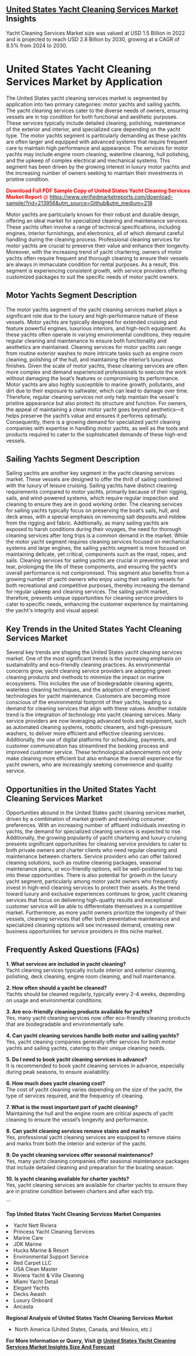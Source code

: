 <h2><a href="https://www.verifiedmarketreports.com/download-sample/?rid=213956&amp;utm_source=Github&amp;utm_medium=218" target="_blank">United States Yacht Cleaning Services Market</a> Insights</h2><p>Yacht Cleaning Services Market size was valued at USD 1.5 Billion in 2022 and is projected to reach USD 2.8 Billion by 2030, growing at a CAGR of 8.5% from 2024 to 2030.</p><p> <h1>United States Yacht Cleaning Services Market by Application</h1> <p>The United States yacht cleaning services market is segmented by application into two primary categories: motor yachts and sailing yachts. The yacht cleaning services cater to the diverse needs of owners, ensuring vessels are in top condition for both functional and aesthetic purposes. These services typically include detailed cleaning, polishing, maintenance of the exterior and interior, and specialized care depending on the yacht type. The motor yachts segment is particularly demanding as these yachts are often larger and equipped with advanced systems that require frequent care to maintain high performance and appearance. The services for motor yachts may include engine room cleaning, waterline cleaning, hull polishing, and the upkeep of complex electrical and mechanical systems. This segment has been driven by the growing interest in luxury motor yachts and the increasing number of owners seeking to maintain their investments in pristine condition. <p><span class=""><span style="color: #ff0000;"><strong>Download Full PDF Sample Copy of United States Yacht Cleaning Services Market Report</strong> @ </span><a href="https://www.verifiedmarketreports.com/download-sample/?rid=213956&amp;utm_source=Github&amp;utm_medium=218" target="_blank">https://www.verifiedmarketreports.com/download-sample/?rid=213956&amp;utm_source=Github&amp;utm_medium=218</a></span></p> Motor yachts are particularly known for their robust and durable design, offering an ideal market for specialized cleaning and maintenance services. These yachts often involve a range of technical specifications, including engines, interior furnishings, and electronics, all of which demand careful handling during the cleaning process. Professional cleaning services for motor yachts are crucial to preserve their value and enhance their longevity. Moreover, with the increasing trend of yacht chartering, owners of motor yachts often require frequent and thorough cleaning to ensure their vessels are always in immaculate condition for rental purposes. As a result, this segment is experiencing consistent growth, with service providers offering customized packages to suit the specific needs of motor yacht owners. <h2>Motor Yachts Segment Description</h2> <p>The motor yachts segment of the yacht cleaning services market plays a significant role due to the luxury and high-performance nature of these vessels. Motor yachts are typically designed for extended cruising and feature powerful engines, luxurious interiors, and high-tech equipment. As these yachts often operate in varying environmental conditions, they require regular cleaning and maintenance to ensure both functionality and aesthetics are maintained. Cleaning services for motor yachts can range from routine exterior washes to more intricate tasks such as engine room cleaning, polishing of the hull, and maintaining the interior’s luxurious finishes. Given the scale of motor yachts, these cleaning services are often more complex and demand experienced professionals to execute the work without damaging the boat’s features or compromising its performance. Motor yachts are also highly susceptible to marine growth, pollutants, and dirt due to their exposure to saltwater, which can lead to damage over time. Therefore, regular cleaning services not only help maintain the vessel's pristine appearance but also protect its structure and function. For owners, the appeal of maintaining a clean motor yacht goes beyond aesthetics—it helps preserve the yacht’s value and ensures it performs optimally. Consequently, there is a growing demand for specialized yacht cleaning companies with expertise in handling motor yachts, as well as the tools and products required to cater to the sophisticated demands of these high-end vessels. <h2>Sailing Yachts Segment Description</h2> <p>Sailing yachts are another key segment in the yacht cleaning services market. These vessels are designed to offer the thrill of sailing combined with the luxury of leisure cruising. Sailing yachts have distinct cleaning requirements compared to motor yachts, primarily because of their rigging, sails, and wind-powered systems, which require regular inspection and cleaning to ensure they are in good working order. The cleaning services for sailing yachts typically focus on preserving the boat’s sails, hull, and deck areas, with a special emphasis on removing salt deposits and mildew from the rigging and fabric. Additionally, as many sailing yachts are exposed to harsh conditions during their voyages, the need for thorough cleaning services after long trips is a common demand in the market. While the motor yacht segment requires cleaning services focused on mechanical systems and large engines, the sailing yachts segment is more focused on maintaining delicate, yet critical, components such as the mast, ropes, and sails. Cleaning services for sailing yachts are crucial in preventing wear and tear, prolonging the life of these components, and ensuring the yacht’s overall performance is not compromised. This segment also benefits from a growing number of yacht owners who enjoy using their sailing vessels for both recreational and competitive purposes, thereby increasing the demand for regular upkeep and cleaning services. The sailing yacht market, therefore, presents unique opportunities for cleaning service providers to cater to specific needs, enhancing the customer experience by maintaining the yacht's integrity and visual appeal. <h2>Key Trends in the United States Yacht Cleaning Services Market</h2> <p>Several key trends are shaping the United States yacht cleaning services market. One of the most significant trends is the increasing emphasis on sustainability and eco-friendly cleaning practices. As environmental concerns grow, yacht cleaning service providers are adopting green cleaning products and methods to minimize the impact on marine ecosystems. This includes the use of biodegradable cleaning agents, waterless cleaning techniques, and the adoption of energy-efficient technologies for yacht maintenance. Customers are becoming more conscious of the environmental footprint of their yachts, leading to a demand for cleaning services that align with these values. Another notable trend is the integration of technology into yacht cleaning services. Many service providers are now leveraging advanced tools and equipment, such as automated cleaning systems, robotic cleaners, and high-pressure washers, to deliver more efficient and effective cleaning services. Additionally, the use of digital platforms for scheduling, payments, and customer communication has streamlined the booking process and improved customer service. These technological advancements not only make cleaning more efficient but also enhance the overall experience for yacht owners, who are increasingly seeking convenience and quality service. <h2>Opportunities in the United States Yacht Cleaning Services Market</h2> <p>Opportunities abound in the United States yacht cleaning services market, driven by a combination of market growth and evolving consumer preferences. With an increasing number of affluent individuals investing in yachts, the demand for specialized cleaning services is expected to rise. Additionally, the growing popularity of yacht chartering and luxury cruising presents significant opportunities for cleaning service providers to cater to both private owners and charter clients who need regular cleaning and maintenance between charters. Service providers who can offer tailored cleaning solutions, such as routine cleaning packages, seasonal maintenance plans, or eco-friendly options, will be well-positioned to tap into these opportunities. There is also potential for growth in the luxury yacht segment, particularly among motor yacht owners who frequently invest in high-end cleaning services to protect their assets. As the trend toward luxury and exclusive experiences continues to grow, yacht cleaning services that focus on delivering high-quality results and exceptional customer service will be able to differentiate themselves in a competitive market. Furthermore, as more yacht owners prioritize the longevity of their vessels, cleaning services that offer both preventative maintenance and specialized cleaning options will see increased demand, creating new business opportunities for service providers in this niche market. <h2>Frequently Asked Questions (FAQs)</h2> <p><strong>1. What services are included in yacht cleaning?</strong><br>Yacht cleaning services typically include interior and exterior cleaning, polishing, deck cleaning, engine room cleaning, and hull maintenance.</p> <p><strong>2. How often should a yacht be cleaned?</strong><br>Yachts should be cleaned regularly, typically every 2-4 weeks, depending on usage and environmental conditions.</p> <p><strong>3. Are eco-friendly cleaning products available for yachts?</strong><br>Yes, many yacht cleaning services now offer eco-friendly cleaning products that are biodegradable and environmentally safe.</p> <p><strong>4. Can yacht cleaning services handle both motor and sailing yachts?</strong><br>Yes, yacht cleaning companies generally offer services for both motor yachts and sailing yachts, catering to their unique cleaning needs.</p> <p><strong>5. Do I need to book yacht cleaning services in advance?</strong><br>It is recommended to book yacht cleaning services in advance, especially during peak seasons, to ensure availability.</p> <p><strong>6. How much does yacht cleaning cost?</strong><br>The cost of yacht cleaning varies depending on the size of the yacht, the type of services required, and the frequency of cleaning.</p> <p><strong>7. What is the most important part of yacht cleaning?</strong><br>Maintaining the hull and the engine room are critical aspects of yacht cleaning to ensure the vessel’s longevity and performance.</p> <p><strong>8. Can yacht cleaning services remove stains and marks?</strong><br>Yes, professional yacht cleaning services are equipped to remove stains and marks from both the interior and exterior of the yacht.</p> <p><strong>9. Do yacht cleaning services offer seasonal maintenance?</strong><br>Yes, many yacht cleaning companies offer seasonal maintenance packages that include detailed cleaning and preparation for the boating season.</p> <p><strong>10. Is yacht cleaning available for charter yachts?</strong><br>Yes, yacht cleaning services are available for charter yachts to ensure they are in pristine condition between charters and after each trip.</p> ```</p><p><strong>Top United States Yacht Cleaning Services Market Companies</strong></p><div data-test-id=""><p><li>Yacht Nett Riviera</li><li> Princess Yacht Cleaning Services</li><li> Marine Care</li><li> JDK Marine</li><li> Hucks Marine & Resort</li><li> Environmental Support Service</li><li> Red Carpet LLC</li><li> USA Clean Master</li><li> Riviera Yacht & Villa Cleaning</li><li> Miami Yacht Detail</li><li> Elegant Yachts</li><li> Decks Awash</li><li> Luxury Onboard</li><li> Ancasta</li></p><div><strong>Regional Analysis of&nbsp;United States Yacht Cleaning Services Market</strong></div><ul><li dir="ltr"><p dir="ltr">North America&nbsp;(United States, Canada, and Mexico, etc.)</p></li></ul><p><strong>For More Information or Query, Visit @&nbsp;</strong><strong><a href="https://www.verifiedmarketreports.com/product/yacht-cleaning-services-market/?utm_source=Github&amp;utm_medium=218" target="_blank">United States Yacht Cleaning Services Market Insights Size And Forecast</a></strong></p></div>
